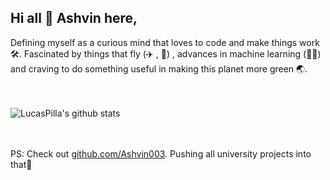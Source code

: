 ## Hi all 👋 **Ashvin** here, 

Defining myself as a curious mind that loves to code and make things work 🛠. Fascinated by things that fly (✈ , 🚀) , advances in machine learning (🧠🤖) and craving to do something useful in making this planet more green 🌏.    
 
\
\
![LucasPilla's github stats](https://github-readme-stats.vercel.app/api?username=Acedev003&show_icons=true&theme=blue-green)

\
\
PS: Check out [github.com/Ashvin003](https://github.com/Ashvin003). Pushing all university projects into that🙂

